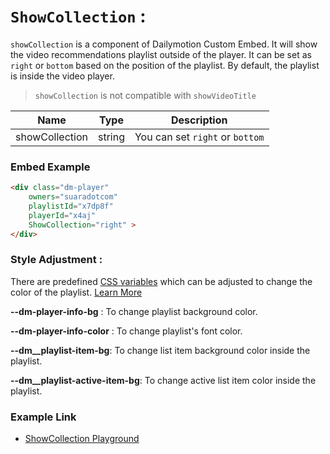 # `ShowCollection` :

`showCollection` is a component of Dailymotion Custom Embed. It will show the video recommendations playlist outside of the player. It can be set as `right` or `bottom` based on the position of the playlist. By default, the playlist is inside the video player.
> `showCollection` is not compatible with `showVideoTitle`

| Name | Type | Description |
| --- | --- | --- |
| showCollection | string | You can set `right` or `bottom` |

### Embed Example

```html
<div class="dm-player" 
    owners="suaradotcom"
    playlistId="x7dp8f"
    playerId="x4aj"
    ShowCollection="right" >
</div>
```

### Style Adjustment :

There are predefined [CSS variables](https://developer.mozilla.org/en-US/docs/Web/CSS/Using_CSS_custom_properties) which can be adjusted to change the color of the playlist. [Learn More](#embed-link)

**--dm-player-info-bg** : To change playlist background color.

**--dm-player-info-color** : To change playlist's font color.

**--dm__playlist-item-bg**: To change list item background color inside the playlist.

**--dm__playlist-active-item-bg**: To change active list item color inside the playlist.


### Example Link
- [ShowCollection Playground](https://dailymotion-pro-services.github.io/custom-embed-v2/examples/show_collection/)


